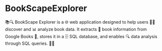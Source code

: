 # BookScapeExplorer
📚🔍 BookScape Explorer is a 🌐 web application designed to help users 🕵️‍♂️ discover and 📊 analyze book data. It extracts 📖 book information from Google Books 📡, stores it in a 🗄️ SQL database, and enables 🔍 data analysis through SQL queries. 🚀✨
